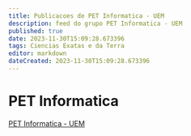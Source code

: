 ```yaml
---
title: Publicacoes de PET Informatica - UEM 
description: feed do grupo PET Informatica - UEM
published: true
date: 2023-11-30T15:09:28.673396
tags: Ciencias Exatas e da Terra
editor: markdown
dateCreated: 2023-11-30T15:09:28.673396
---
```


# PET Informatica
[PET Informatica - UEM](/grupo/248PETInformaticaUEM.md)